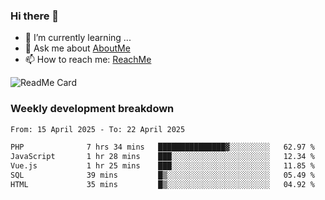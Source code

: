### Hi there 👋

- 🌱 I’m currently learning ...
- 💬 Ask me about [AboutMe](https://www.itzcy.com/about)
- 📫 How to reach me: [ReachMe](https://www.itzcy.com/about)

![ReadMe Card](https://github-readme-stats-ten-gilt.vercel.app/api?username=SuperChenYun&show_icons=true&title_color=fff&icon_color=79ff97&text_color=9f9f9f&bg_color=151515&hide_border=true)

### Weekly development breakdown
<!--START_SECTION:waka-->

```txt
From: 15 April 2025 - To: 22 April 2025

PHP              7 hrs 34 mins   ███████████████▓░░░░░░░░░   62.97 %
JavaScript       1 hr 28 mins    ███░░░░░░░░░░░░░░░░░░░░░░   12.34 %
Vue.js           1 hr 25 mins    ███░░░░░░░░░░░░░░░░░░░░░░   11.85 %
SQL              39 mins         █▒░░░░░░░░░░░░░░░░░░░░░░░   05.49 %
HTML             35 mins         █▒░░░░░░░░░░░░░░░░░░░░░░░   04.92 %
```

<!--END_SECTION:waka-->
